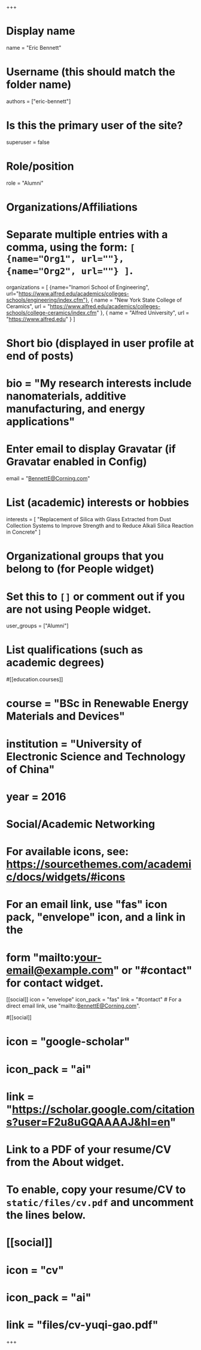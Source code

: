 +++
# Display name
name = "Eric Bennett"

# Username (this should match the folder name)
authors = ["eric-bennett"]

# Is this the primary user of the site?
superuser = false

# Role/position
role = "Alumni"

# Organizations/Affiliations
#   Separate multiple entries with a comma, using the form: `[ {name="Org1", url=""}, {name="Org2", url=""} ]`.
organizations = [ {name="Inamori School of Engineering", url="https://www.alfred.edu/academics/colleges-schools/engineering/index.cfm"}, { name = "New York State College of Ceramics", url = "https://www.alfred.edu/academics/colleges-schools/college-ceramics/index.cfm" }, { name = "Alfred University", url = "https://www.alfred.edu" }  ]

# Short bio (displayed in user profile at end of posts)
# bio = "My research interests include nanomaterials, additive manufacturing, and energy applications"

# Enter email to display Gravatar (if Gravatar enabled in Config)
email = "BennettE@Corning.com"

# List (academic) interests or hobbies
interests = [
  "Replacement of Silica with Glass Extracted from Dust Collection Systems to Improve Strength and to Reduce Alkali Silica Reaction in Concrete"
]

# Organizational groups that you belong to (for People widget)
#   Set this to `[]` or comment out if you are not using People widget.
user_groups = ["Alumni"]

# List qualifications (such as academic degrees)


#[[education.courses]]
#  course = "BSc in Renewable Energy Materials and Devices"
#  institution = "University of Electronic Science and Technology of China"
#  year = 2016

  
# Social/Academic Networking
# For available icons, see: https://sourcethemes.com/academic/docs/widgets/#icons
#   For an email link, use "fas" icon pack, "envelope" icon, and a link in the
#   form "mailto:your-email@example.com" or "#contact" for contact widget.

[[social]]
  icon = "envelope"
  icon_pack = "fas"
  link = "#contact"  # For a direct email link, use "mailto:BennettE@Corning.com".

  
#[[social]]
#  icon = "google-scholar"
#  icon_pack = "ai"
#  link = "https://scholar.google.com/citations?user=F2u8uGQAAAAJ&hl=en"



# Link to a PDF of your resume/CV from the About widget.
# To enable, copy your resume/CV to `static/files/cv.pdf` and uncomment the lines below.
# [[social]]
#   icon = "cv"
#   icon_pack = "ai"
#   link = "files/cv-yuqi-gao.pdf"

+++



